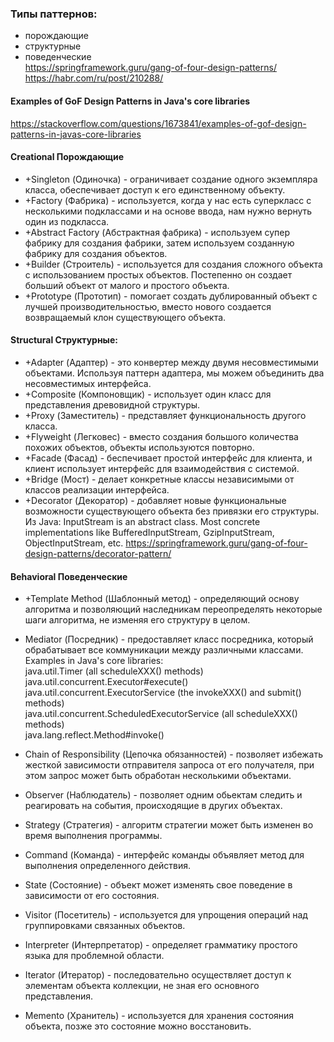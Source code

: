 ### Типы паттернов:
* порождающие
* структурные
* поведенческие  
https://springframework.guru/gang-of-four-design-patterns/  
https://habr.com/ru/post/210288/

#### Examples of GoF Design Patterns in Java's core libraries
https://stackoverflow.com/questions/1673841/examples-of-gof-design-patterns-in-javas-core-libraries


#### Creational Порождающие
* +Singleton (Одиночка) - ограничивает создание одного экземпляра класса, обеспечивает доступ к его единственному объекту.
* +Factory (Фабрика) - используется, когда у нас есть суперкласс с несколькими подклассами и на основе ввода, нам нужно вернуть один из подкласса.
* +Abstract Factory (Абстрактная фабрика) - используем супер фабрику для создания фабрики, затем используем созданную фабрику для создания объектов.
* +Builder (Строитель) - используется для создания сложного объекта с использованием простых объектов. Постепенно он создает больший объект от малого и простого объекта.
* +Prototype (Прототип) - помогает создать дублированный объект с лучшей производительностью, вместо нового создается возвращаемый клон существующего объекта.

#### Structural Структурные:
* +Adapter (Адаптер) - это конвертер между двумя несовместимыми объектами. Используя паттерн адаптера, мы можем объединить два несовместимых интерфейса.
* +Composite (Компоновщик) - использует один класс для представления древовидной структуры.
* +Proxy (Заместитель) - представляет функциональность другого класса.
* +Flyweight (Легковес) - вместо создания большого количества похожих объектов, объекты используются повторно.
* +Facade (Фасад) - беспечивает простой интерфейс для клиента, и клиент использует интерфейс для взаимодействия с системой.
* +Bridge (Мост) - делает конкретные классы независимыми от классов реализации интерфейса.
* +Decorator (Декоратор) - добавляет новые функциональные возможности существующего объекта без привязки его структуры.
Из Java: InputStream is an abstract class. Most concrete implementations like BufferedInputStream, GzipInputStream, ObjectInputStream, etc.
https://springframework.guru/gang-of-four-design-patterns/decorator-pattern/


#### Behavioral Поведенческие
* +Template Method (Шаблонный метод) - определяющий основу алгоритма и позволяющий наследникам переопределять некоторые шаги алгоритма, не изменяя его структуру в целом.
* Mediator (Посредник) - предоставляет класс посредника, который обрабатывает все коммуникации между различными классами.
  Examples in Java's core libraries:  
  java.util.Timer (all scheduleXXX() methods)  
  java.util.concurrent.Executor#execute()  
  java.util.concurrent.ExecutorService (the invokeXXX() and submit() methods)  
  java.util.concurrent.ScheduledExecutorService (all scheduleXXX() methods)  
  java.lang.reflect.Method#invoke()    


* Chain of Responsibility (Цепочка обязанностей) - позволяет избежать жесткой зависимости отправителя запроса от его получателя, при этом запрос может быть обработан несколькими объектами.
* Observer (Наблюдатель) - позволяет одним обьектам следить и реагировать на события, происходящие в других объектах.
* Strategy (Стратегия) - алгоритм стратегии может быть изменен во время выполнения программы.
* Command (Команда) - интерфейс команды объявляет метод для выполнения определенного действия.
* State (Состояние) - объект может изменять свое поведение в зависимости от его состояния.
* Visitor (Посетитель) - используется для упрощения операций над группировками связанных объектов.
* Interpreter (Интерпретатор) - определяет грамматику простого языка для проблемной области.
* Iterator (Итератор) - последовательно осуществляет доступ к элементам объекта коллекции, не зная его основного представления.
* Memento (Хранитель) - используется для хранения состояния объекта, позже это состояние можно восстановить.

